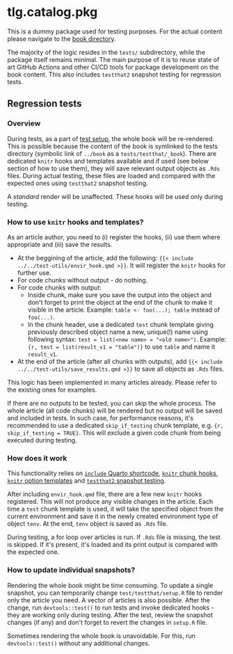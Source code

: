 # tlg.catalog.pkg

This is a dummy package used for testing purposes. For the actual content please navigate to the [book directory](../book).

The majority of the logic resides in the `tests/` subdirectory, while the package itself remains minimal.
The main purpose of it is to reuse state of art GitHub Actions and other CI/CD tools for package development on the book content.
This also includes `testthat2` snapshot testing for regression tests.

## Regression tests

### Overview

During tests, as a part of [test setup](./tests/testthat/setup.R), the whole book will be re-rendered.
This is possible because the content of the book is symlinked to the tests directory (symbolic link of `../book` as a `tests/testthat/_book`).
There are dedicated `knitr` hooks and templates available and if used (see below section of how to use them), they will save relevant output objects as `.Rds` files.
During actual testing, these files are loaded and compared with the expected ones using `testthat2` snapshot testing.

A _standard_ render will be unaffected. These hooks will be used only during testing.

### How to use `knitr` hooks and templates?

As an article author, you need to (i) register the hooks, (ii) use them where appropriate and (iii) save the results.

* At the beggining of the article, add the following: `{{< include ../../test-utils/envir_hook.qmd >}}`. It will register the `knitr` hooks for further use.
* For code chunks without output - do nothing.
* For code chunks with output:
  * Inside chunk, make sure you save the output into the object and don't forget to print the object at the end of the chunk to make it visible in the article. Example: `table <- foo(...); table` instead of `foo(...)`.
  * In the chunk header, use a dedicated `test` chunk template giving previously described object name a new, unique(!) name using following syntax: `test = list(<new name> = "<old name>")`. Example: `{r, test = list(result_v1 = "table")}` to use `table` and name it `result_v1`.
* At the end of the article (after all chunks with outputs), add `{{< include ../../test-utils/save_results.qmd >}}` to save all objects as `.Rds` files.

This logic has been implemented in many articles already. Please refer to the existing ones for examples.

If there are no outputs to be tested, you can skip the whole process.
The whole article (all code chunks) will be rendered but no output will be saved and included in tests.
In such case, for performance reasons, it's recommended to use a dedicated `skip_if_testing` chunk template, e.g. `{r, skip_if_testing = TRUE}`.
This will exclude a given code chunk from being executed during testing.

### How does it work

This functionality relies on [`include` Quarto shortcode](https://quarto.org/docs/authoring/includes.html), [`knitr` chunk hooks](https://yihui.org/knitr/hooks/), [`knitr` option templates](https://yihui.org/knitr/options/#option-templates) and [`testthat2` snapshot testing](https://testthat.r-lib.org/articles/snapshotting.html).

After including `envir_hook.qmd` file, there are a few new `knitr` hooks registered.
This will not produce any visible changes in the article.
Each time a `test` chunk template is used, it will take the specified object from the current environment and save it in the newly created environment type of object `tenv`.
At the end, `tenv` object is saved as `.Rds` file.

During testing, a for loop over articles is run.
If `.Rds` file is missing, the test is skipped.
If it's present, it's loaded and its print output is compared with the expected one.

### How to update individual snapshots?

Rendering the whole book might be time consuming.
To update a single snapshot, you can temporarily change `test/testthat/setup.R` file to render only the article you need.
A vector of articles is also possible.
After the change, run `devtools::test()` to run tests and invoke dedicated hooks - they are working only during testing.
After the test, review the snapshot changes (if any) and don't forget to revert the changes in `setup.R` file.

Sometimes rendering the whole book is unavoidable. For this, run `devtools::test()` without any additional changes.
